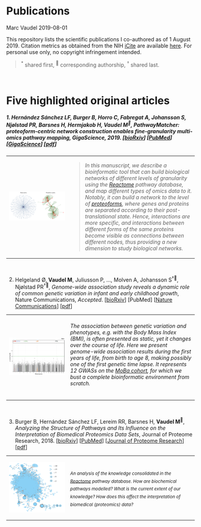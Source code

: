 Publications
================
Marc Vaudel
2019-08-01

This repository lists the scientific publications I co-authored as of 1
August 2019. Citation metrics as obtained from the NIH
[iCite](icite.od.nih.gov) are available
[here](docs/icite/icite_report_01.08.2019.xlsx). For personal use only,
no copyright infringement intended.

> <sup>\*</sup> shared first, <sup>:email:</sup> corresponding
> authorship, <sup>†</sup> shared
last.

<br>

# Five highlighted original articles

##### 1\. Hernández Sánchez LF, Burger B, Horro C, Fabregat A, Johansson S, Njølstad PR, Barsnes H, Hermjakob H, **Vaudel M**<sup>:email:</sup>, *PathwayMatcher: proteoform-centric network construction enables fine-granularity multi-omics pathway mapping*, GigaScience, 2019. \[[bioRxiv](https://doi.org/10.1101/375097)\] \[[PubMed](https://www.ncbi.nlm.nih.gov/pubmed/31363752)\] \[[GigaScience](https://doi.org/10.1093/gigascience/giz088)\] \[[pdf](docs/pdf/giz088.pdf)\]</font>

<table>

<tr>

<td width="150">

![PathwayMatcher](docs/figures/PathwayMatcher.png?raw=true
"PathwayMatcher")

</td>

<td>

<blockquote>

*In this manuscript, we describe a bioinformatic tool that can build
biological networks of different levels of granularity using the
[Reactome](reactome.org) pathway database, and map different types of
omics data to it. Notably, it can build a network to the level of
[proteoforms](https://www.nature.com/articles/nmeth.2369), where genes
and proteins are separated according to their post-translational state.
Hence, interactions are more specific, and interactions between
different forms of the same proteins become visible as connections
between different nodes, thus providing a new dimension to study
biological networks.*

</blockquote>

</td>

</tr>

</table>

<br>

2.  Helgeland Ø, **Vaudel M**, Juliusson P, …, Molven A, Johansson
    S<sup>†:email:</sup>, Njølstad PR<sup>†:email:</sup>, *Genome-wide
    association study reveals a dynamic role of common genetic variation
    in infant and early childhood growth*, Nature Communications,
    *Accepted*. \[[bioRxiv](https://doi.org/10.1101/478255)\] \[PubMed\]
    \[[Nature Communications](https://go.nature.com/2VeBDRa)\]
    \[[pdf](docs/pdf/478255.full.pdf)\]

<table>

<tr>

<td width="150">

![MH time lapse](docs/figures/mh_time-lapse.gif?raw=true
"MH time lapse")

</td>

<td>

###### The association between genetic variation and phenotypes, *e.g.* with the Body Mass Index (BMI), is often presented as static, yet it changes over the course of life. Here we present genome-wide association results during the first years of life, from birth to age 8, making possibly one of the first genetic time lapse. It represents 12 GWASs on the [MoBa cohort](https://www.fhi.no/studier/moba/forskere/sporreskjemaer---mor-og-barn-unders/), for which we bust a complete bioinformatic environment from scratch.

</td>

</tr>

</table>

<br>

3.  Burger B, Hernández Sánchez LF, Lereim RR, Barsnes H, **Vaudel
    M**<sup>:email:</sup>, *Analyzing the Structure of Pathways and Its
    Influence on the Interpretation of Biomedical Proteomics Data Sets*,
    Journal of Proteome Research, 2018.
    \[[bioRxiv](https://doi.org/10.1101/333492)\]
    \[[PubMed](https://www.ncbi.nlm.nih.gov/pubmed/30251541)\]
    \[[Journal of Proteome
    Research](https://pubs.acs.org/doi/10.1021/acs.jproteome.8b00464)\]
    \[[pdf](docs/pdf/acs.jproteome.8b00464.pdf)\]

<table>

<tr>

<td width="150">

![Pathways](docs/figures/TOC_bram.png?raw=true "Pathways")

</td>

<td>

<sub> *An analysis of the knowledge consolidated in the
[Reactome](reactome.org) pathway database. How are biochemical pathways
modelled? What is the current extent of our knowledge? How does this
affect the interpretation of biomedical (proteomics) data?* </sub>

</td>

</tr>

</table>

<br>
